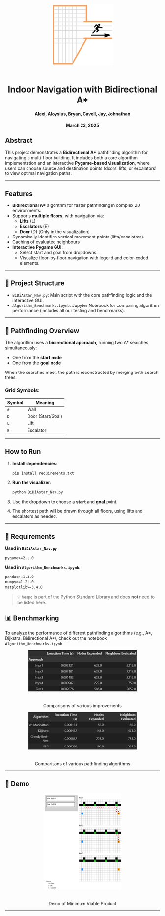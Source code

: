 <div align="center">
    <img src="assets/icon.png" alt="Icon Image" style="max-width: 200px; margin-bottom: 20px;">
    <h1>Indoor Navigation with Bidirectional A*</h1>
    <h4>Alexi, Aloysius, Bryan, Cavell, Jay, Johnathan</h4>
    <h4>March 23, 2025</h4>
</div>

## Abstract

This project demonstrates a **Bidirectional A\*** pathfinding algorithm for navigating a multi-floor building. It includes both a core algorithm implementation and an interactive **Pygame-based visualization**, where users can choose source and destination points (doors, lifts, or escalators) to view optimal navigation paths.

---

## Features

- **Bidirectional A\*** algorithm for faster pathfinding in complex 2D environments.
- Supports **multiple floors**, with navigation via:
  - **Lifts** (L)
  - **Escalators** (E)
  - **Door** (D) [Only in the visualization]
- Dynamically identifies vertical movement points (lifts/escalators).
- Caching of evaluated neighbours
- **Interactive Pygame GUI**:
    - Select start and goal from dropdowns.
    - Visualize floor-by-floor navigation with legend and color-coded elements.

---

## 📁 Project Structure

- `BiDiAstar_Nav.py`: Main script with the core pathfinding logic and the interactive GUI.
- `Algorithm_Benchmarks.ipynb`: Jupyter Notebook for comparing algorithm performance (includes all our testing and benchmarks).

---

## 🧠 Pathfinding Overview

The algorithm uses a **bidirectional approach**, running two A* searches simultaneously:
- One from the **start node**
- One from the **goal node**

When the searches meet, the path is reconstructed by merging both search trees.

### Grid Symbols:
| Symbol | Meaning     |
|--------|-------------|
| `#`    | Wall        |
| `D`    | Door (Start/Goal) |
| `L`    | Lift        |
| `E`    | Escalator   |

---

## How to Run

1. **Install dependencies**:
   ```bash
   pip install requirements.txt
   ```

2. **Run the visualizer**:
   ```bash
   python BiDiAstar_Nav.py
   ```

3. Use the dropdown to choose a **start** and **goal** point.

4. The shortest path will be drawn through all floors, using lifts and escalators as needed.

---

## 📌 Requirements

**Used in `BiDiAstar_Nav.py`**
```txt
pygame>=2.1.0
```

**Used in `Algorithm_Benchmarks.ipynb`:**
```txt
pandas>=1.3.0     
numpy>=1.21.0     
matplotlib>=3.4.0
```

> 💡 `heapq` is part of the Python Standard Library and does **not** need to be listed here.

## 📊 Benchmarking

To analyze the performance of different pathfinding algorithms (e.g., A*, Dijkstra, Bidirectional A*), check out the notebook `Algorithm_Benchmarks.ipynb`

<div align="center">
    <img src="assets/Improvements.png" alt="Icon Image" style="max-width: 70%; margin-bottom: 20px;">
    <P>Comparisons of various improvements</p>
</div>

<div align="center">
    <img src="assets/PathfindingComparison.png" alt="Icon Image" style="max-width: 70%; margin-bottom: 20px;">
    <P>Comparisons of various pathfinding algorithms</p>
</div>

---


## 📸 Demo

<div align="center">
    <img src="assets/Demo.png" alt="Icon Image" style="max-width: 50%; margin-bottom: 20px;">
    <P>Demo of Minimum Viable Product</p>
</div>

---


